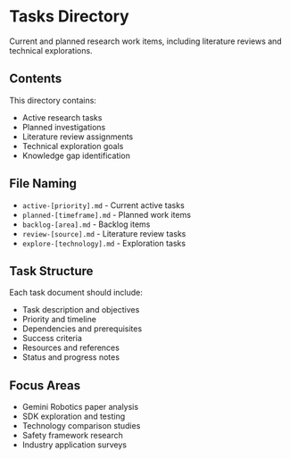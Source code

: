# Tasks Directory

Current and planned research work items, including literature reviews and technical explorations.

## Contents

This directory contains:
- Active research tasks
- Planned investigations
- Literature review assignments
- Technical exploration goals
- Knowledge gap identification

## File Naming

- `active-[priority].md` - Current active tasks
- `planned-[timeframe].md` - Planned work items
- `backlog-[area].md` - Backlog items
- `review-[source].md` - Literature review tasks
- `explore-[technology].md` - Exploration tasks

## Task Structure

Each task document should include:
- Task description and objectives
- Priority and timeline
- Dependencies and prerequisites
- Success criteria
- Resources and references
- Status and progress notes

## Focus Areas

- Gemini Robotics paper analysis
- SDK exploration and testing
- Technology comparison studies
- Safety framework research
- Industry application surveys